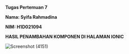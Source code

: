**Tugas Pertemuan 7**

**Nama: Syifa Rahmadina**

**NIM: H1D021094**


**HASIL PENAMBAHAN KOMPONEN DI HALAMAN IONIC**


![Screenshot (4151)](https://github.com/user-attachments/assets/f76078ec-e2ae-4b57-8fb3-c40b198eac18)


